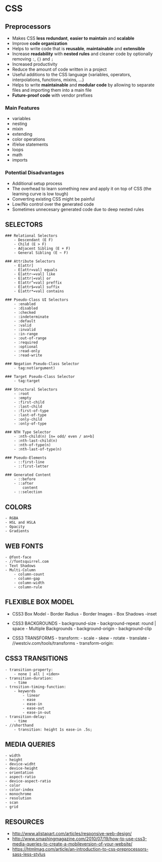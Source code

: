 # CSS

## Preprocessors

- Makes CSS **less redundant**, **easier to maintain** and **scalable**
- Improve **code organization**
- Helps to write code that is **reusable**, **maintainable** and **extensible**
- Increase **readability** with **nested rules** and cleaner code by optionally removing `:`, `{}` and `;`
- Increased productivity
- Reduce the amount of code written in a project
- Useful additions to the CSS language (variables, operators, interpolations, functions, mixins, ...)
- Helps to write **maintainable** and **modular code** by allowing to separate files and importing them into a main file
- **Future-proof code** with vendor prefixes

### Main Features

- variables
- nesting
- mixin
- extending
- color operations
- if/else statements
- loops
- math
- imports

### Potential Disadvantages

- Additional setup process
- The overhead to learn something new and apply it on top of CSS (the learning curve is low tough)
- Converting existing CSS might be painful
- Low/No control over the generated code
- Sometimes unnecesary generated code due to deep nested rules

## SELECTORS

    ### Relational Selectors
    	- Descendant (E F)
    	- Child (E > F)
    	- Adjacent Sibling (E + F)
    	- General Sibling (E ~ F)

    ### Attribute Selectors
    	- E[attr]
    	- E[attr=val] equals
    	- E[attr~=val] like
    	- E[attr|=val] or
    	- E[attr^=val] preffix
    	- E[attr$=val] suffix
    	- E[attr*=val] contains

    ### Pseudo-Class UI Selectors
    	- :enabled
    	- :disabled
    	- :checked
    	- :indeterminate
    	- :default
    	- :valid
    	- :invalid
    	- :in-range
    	- :out-of-range
    	- :required
    	- :optional
    	- :read-only
    	- :read-write

    ### Negation Pseudo-Class Selector
    	- tag:not(argument)

    ### Target Pseudo-Class Selector
    	- tag:target

    ### Structural Selectors
    	- :root
    	- :empty
    	- :first-child
    	- :last-child
    	- :first-of-type
    	- :last-of-type
    	- :only-child
    	- :only-of-type

    ### NTH Type Selector
    	- :nth-child(n) [n= odd/ even / an+b]
    	- :nth-last-child(n)
    	- :nth-of-type(n)
    	- :nth-last-of-type(n)

    ### Pseudo-Elements
    	- ::first-line
    	- ::first-letter

    ### Generated Content
    	- ::before
    	- ::after
    		content
    	- ::selection

## COLORS

    - RGBA
    - HSL and HSLA
    - Opacity
    - Gradients

## WEB FONTS

    - @font-face
    - //fontsquirrel.com
    - Text Shadows
    - Multi-Column
    	- column-count
    	- column-gap
    	- column-width
    	- column-rule

## FLEXIBLE BOX MODEL

- CSS3 Box Model - Border Radius - Border Images - Box Shadows
  -inset

- CSS3 BACKGROUNDS - background-size - background-repeat: round | space - Multiple Backgrounds - background-origin - background-clip

- CSS3 TRANSFORMS - transform: - scale - skew - rotate - translate - //westciv.com/tools/transforms - transform-origin:

## CSS3 TRANSITIONS

    - transition-property:
    	- none | all | <iden>
    - transition-duration:
    	- time
    - trnsition-timing-function:
    	- keywords
    		- linear
    		- ease
    		- ease-in
    		- ease-out
    		- ease-in-out
    - transition-delay:
    	- time
    - //shorthand
    	- transition: height 1s ease-in .5s;

## MEDIA QUERIES

    - width
    - height
    - device-widht
    - device-height
    - orientation
    - aspect-ratio
    - device-aspect-ratio
    - color
    - color-index
    - monochrome
    - resolution
    - scan
    - grid

## RESOURCES

- http://www.alistapart.com/articles/responsive-web-design/
- http://www.smashingmagazine.com/2010/07/19/how-to-use-css3-media-queries-to-create-a-mobileversion-of-your-website/
- https://htmlmag.com/article/an-introduction-to-css-preprocessors-sass-less-stylus
